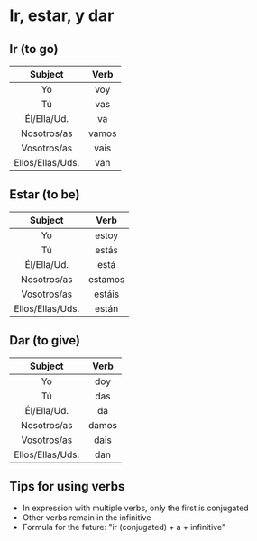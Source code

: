# Ir, estar, y dar

## Ir (to go)

| Subject | Verb |
|:-------:|:----:|
| Yo | voy |
| Tú | vas |
| Él/Ella/Ud. | va |
| Nosotros/as | vamos |
| Vosotros/as | vais |
| Ellos/Ellas/Uds. | van |

## Estar (to be)

| Subject | Verb |
|:-------:|:----:|
| Yo | estoy |
| Tú | estás |
| Él/Ella/Ud. | está |
| Nosotros/as | estamos |
| Vosotros/as | estáis |
| Ellos/Ellas/Uds. | están |

## Dar (to give)

| Subject | Verb |
|:-------:|:----:|
| Yo | doy |
| Tú | das |
| Él/Ella/Ud. | da |
| Nosotros/as | damos |
| Vosotros/as | dais |
| Ellos/Ellas/Uds. | dan |

## Tips for using verbs

- In expression with multiple verbs, only the first is conjugated
- Other verbs remain in the infinitive
- Formula for the future: "ir (conjugated) + a + infinitive"